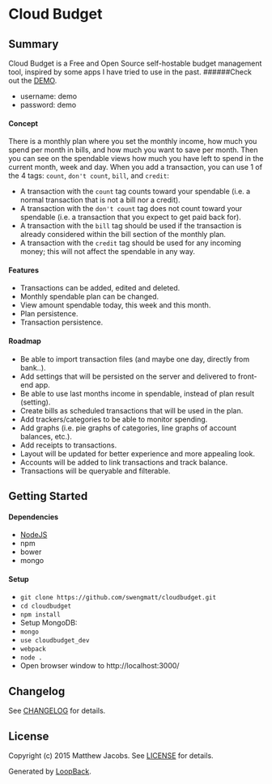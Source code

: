 # Cloud Budget

## Summary

Cloud Budget is a Free and Open Source self-hostable budget management tool, inspired by some apps I have tried to use in the past.
######Check out the [DEMO](http://cloudbudget.majacobs.net).
* username: demo
* password: demo

#### Concept

There is a monthly plan where you set the monthly income, how much you spend per month in bills, and how much you want to save per month. 
Then you can see on the spendable views how much you have left to spend in the current month, week and day. 
When you add a transaction, you can use 1 of the 4 tags: `count`, `don't count`, `bill`, and `credit`:
* A transaction with the `count` tag counts toward your spendable (i.e. a normal transaction that is not a bill nor a credit).
* A transaction with the `don't count` tag does not count toward your spendable (i.e. a transaction that you expect to get paid back for).
* A transaction with the `bill` tag should be used if the transaction is already considered within the bill section of the monthly plan.
* A transaction with the `credit` tag should be used for any incoming money; this will not affect the spendable in any way.

#### Features

* Transactions can be added, edited and deleted.
* Monthly spendable plan can be changed.
* View amount spendable today, this week and this month.
* Plan persistence.
* Transaction persistence.

#### Roadmap

* Be able to import transaction files (and maybe one day, directly from bank..).
* Add settings that will be persisted on the server and delivered to front-end app.
* Be able to use last months income in spendable, instead of plan result (setting).
* Create bills as scheduled transactions that will be used in the plan.
* Add trackers/categories to be able to monitor spending.
* Add graphs (i.e. pie graphs of categories, line graphs of account balances, etc.).
* Add receipts to transactions.
* Layout will be updated for better experience and more appealing look.
* Accounts will be added to link transactions and track balance.
* Transactions will be queryable and filterable.

## Getting Started

#### Dependencies

* [NodeJS](https://nodejs.org/download/)
* npm
* bower
* mongo

#### Setup

* `git clone https://github.com/swengmatt/cloudbudget.git`
* `cd cloudbudget`
* `npm install`
* Setup MongoDB:
 * `mongo`
 * `use cloudbudget_dev`
* `webpack`
* `node .`
* Open browser window to http://localhost:3000/

## Changelog

See [CHANGELOG](CHANGELOG) for details.

## License

Copyright (c) 2015 Matthew Jacobs.
See [LICENSE](LICENSE) for details.


Generated by [LoopBack](http://loopback.io).
